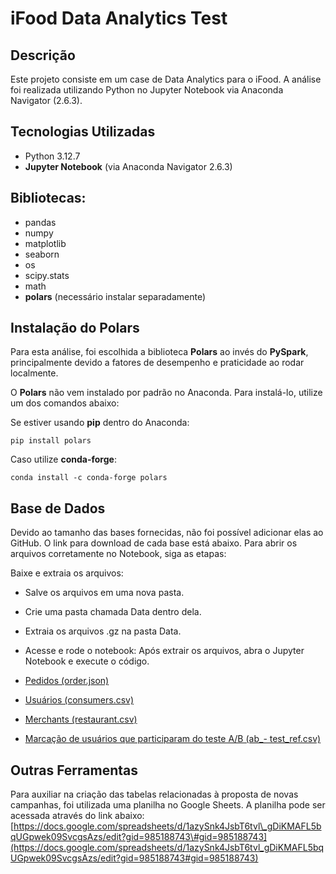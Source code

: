 # iFood Data Analytics Test

## **Descrição** 

Este projeto consiste em um case de Data Analytics para o iFood. A análise foi realizada utilizando Python no Jupyter Notebook via Anaconda Navigator (2.6.3).

## **Tecnologias Utilizadas**

- Python 3.12.7  
- **Jupyter Notebook** (via Anaconda Navigator 2.6.3)

## **Bibliotecas**:

* pandas  
* numpy  
* matplotlib  
* seaborn  
* os  
* scipy.stats  
* math  
* **polars** (necessário instalar separadamente)

## **Instalação do Polars**

Para esta análise, foi escolhida a biblioteca **Polars** ao invés do **PySpark**, principalmente devido a fatores de desempenho e praticidade ao rodar localmente.

O **Polars** não vem instalado por padrão no Anaconda. Para instalá-lo, utilize um dos comandos abaixo:

Se estiver usando **pip** dentro do Anaconda:

`pip install polars`

Caso utilize **conda-forge**:

`conda install -c conda-forge polars`

## Base de Dados
Devido ao tamanho das bases fornecidas, não foi possível adicionar elas ao GitHub. O link para download de cada base está abaixo. Para abrir os arquivos corretamente no Notebook, siga as etapas:

Baixe e extraia os arquivos:

* Salve os arquivos em uma nova pasta.
* Crie uma pasta chamada Data dentro dela.
* Extraia os arquivos .gz na pasta Data.
* Acesse e rode o notebook: Após extrair os arquivos, abra o Jupyter Notebook e execute o código.

* [Pedidos (order.json)](https://data-architect-test-source.s3-sa-east-1.amazonaws.com/order.json.gz) 
* [Usuários (consumers.csv)](https://data-architect-test-source.s3-sa-east-1.amazonaws.com/consumer.csv.gz)
* [Merchants (restaurant.csv)](https://data-architect-test-source.s3-sa-east-1.amazonaws.com/restaurant.csv.gz) 
* [Marcação de usuários que participaram do teste A/B (ab_- test_ref.csv)](https://data-architect-test-source.s3-sa-east-1.amazonaws.com/ab_test_ref.tar.gz) 


## **Outras Ferramentas**

Para auxiliar na criação das tabelas relacionadas à proposta de novas campanhas, foi utilizada uma planilha no Google Sheets. A planilha pode ser acessada através do link abaixo:  
[https://docs.google.com/spreadsheets/d/1azySnk4JsbT6tvl\_gDiKMAFL5bqUGpwek09SvcgsAzs/edit?gid=985188743\#gid=985188743](https://docs.google.com/spreadsheets/d/1azySnk4JsbT6tvl_gDiKMAFL5bqUGpwek09SvcgsAzs/edit?gid=985188743#gid=985188743)
